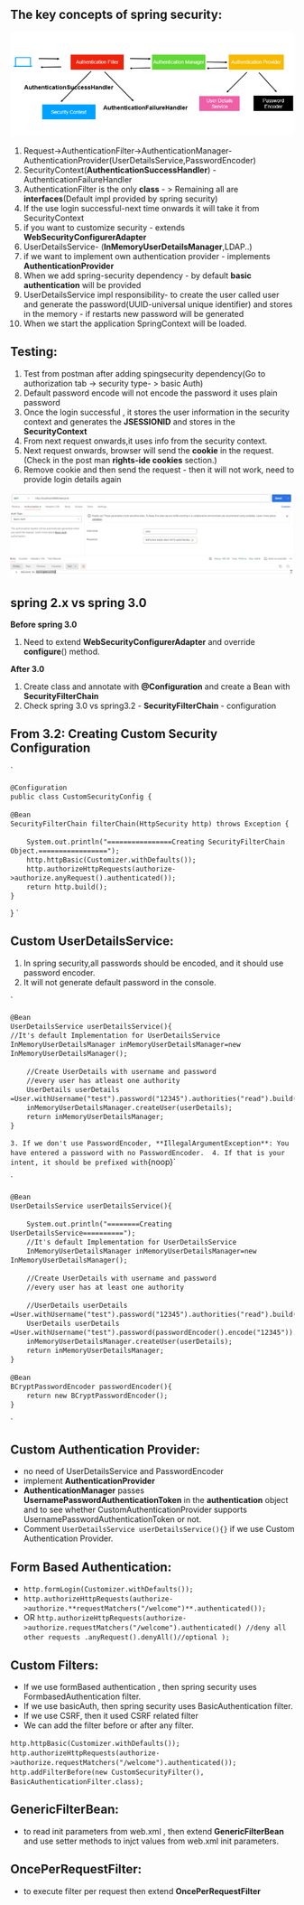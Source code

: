 The key concepts of spring security:
------------------------------------

![img_1.png](img_1.png)

1. Request->AuthenticationFilter->AuthenticationManager-AuthenticationProvider(UserDetailsService,PasswordEncoder)
2. SecurityContext(**AuthenticationSuccessHandler**) - AuthenticationFailureHandler
3. AuthenticationFilter is the only **class** - > Remaining all are **interfaces**(Default impl provided by spring security)
4. If the use login successful-next time onwards it will take it from SecurityContext
5. if you want to customize security - extends **WebSecurityConfigurerAdapter**
6. UserDetailsService- (**InMemoryUserDetailsManager**,LDAP..)
7. if we want to implement own authentication provider - implements **AuthenticationProvider**
8. When we add spring-security dependency - by default **basic authentication** will be provided
9. UserDetailsService impl responsibility- to create the user called user and generate the password(UUID-universal unique identifier) and stores in the memory - if restarts new password will be generated
10. When we start the application SpringContext will be loaded.


Testing:
--------
1. Test from postman after adding spingsecurity dependency(Go to authorization tab -> security type- > basic Auth)
2. Default password encode will not encode the password it uses plain password
3. Once the login successful , it stores the user information in the security context and generates the **JSESSIONID** and stores in the **SecurityContext**
4. From next request onwards,it uses info from the security context.
5. Next request onwards, browser will send the **cookie** in the request.(Check in the post man **rights-ide cookies** section.)
6. Remove cookie and then send the request - then it will not work, need to provide login details again

![img.png](img.png)


spring 2.x  vs spring 3.0
-------------------------

**Before spring 3.0**
1. Need to extend **WebSecurityConfigurerAdapter** and override **configure**() method.

**After 3.0**

1. Create class and annotate with **@Configuration**  and create a Bean with **SecurityFilterChain**
2. Check spring 3.0 vs spring3.2 - **SecurityFilterChain** - configuration

From 3.2: Creating Custom Security Configuration
-------------------------------------------------
`
    
    @Configuration
    public class CustomSecurityConfig {

    @Bean
    SecurityFilterChain filterChain(HttpSecurity http) throws Exception {

        System.out.println("================Creating SecurityFilterChain Object.=================");
        http.httpBasic(Customizer.withDefaults());
        http.authorizeHttpRequests(authorize->authorize.anyRequest().authenticated());
        return http.build();
    }
}
`

Custom UserDetailsService:
--------------------------

1. In spring security,all passwords should be encoded, and it should use password encoder.
2. It will not generate default password in the console.

`

    @Bean
    UserDetailsService userDetailsService(){
    //It's default Implementation for UserDetailsService
    InMemoryUserDetailsManager inMemoryUserDetailsManager=new InMemoryUserDetailsManager();

        //Create UserDetails with username and password
        //every user has atleast one authority
        UserDetails userDetails =User.withUsername("test").password("12345").authorities("read").build();
        inMemoryUserDetailsManager.createUser(userDetails);
        return inMemoryUserDetailsManager;
    }
`
3. If we don't use PasswordEncoder, **IllegalArgumentException**: You have entered a password with no PasswordEncoder. 
4. If that is your intent, it should be prefixed with `{noop}`

`
    
    @Bean
    UserDetailsService userDetailsService(){

        System.out.println("========Creating UserDetailsService==========");
        //It's default Implementation for UserDetailsService
        InMemoryUserDetailsManager inMemoryUserDetailsManager=new InMemoryUserDetailsManager();

        //Create UserDetails with username and password
        //every user has at least one authority

        //UserDetails userDetails =User.withUsername("test").password("12345").authorities("read").build();
        UserDetails userDetails =User.withUsername("test").password(passwordEncoder().encode("12345")).authorities("read").build();
        inMemoryUserDetailsManager.createUser(userDetails);
        return inMemoryUserDetailsManager;
    }

    @Bean
    BCryptPasswordEncoder passwordEncoder(){
        return new BCryptPasswordEncoder();
    }
`

Custom Authentication Provider:
-------------------------------
- no need of UserDetailsService and PasswordEncoder
- implement **AuthenticationProvider**
- **AuthenticationManager** passes **UsernamePasswordAuthenticationToken** in the **authentication** object and to see whether CustomAuthenticationProvider supports UsernamePasswordAuthenticationToken or not.
- Comment `UserDetailsService userDetailsService(){}` if we use Custom Authentication Provider.

Form Based Authentication:
---------------------------
- `http.formLogin(Customizer.withDefaults());`
- `http.authorizeHttpRequests(authorize->authorize.**requestMatchers("/welcome")**.authenticated());`
-  OR `http.authorizeHttpRequests(authorize->authorize.requestMatchers("/welcome").authenticated()
   //deny all other requests
   .anyRequest().denyAll()//optional
   );`

Custom Filters:
---------------
- If we use formBased authentication , then spring security uses  FormbasedAuthentication filter.
- If we use basicAuth, then spring security uses  BasicAuthentication filter.
- If we use CSRF, then it used CSRF related filter
- We can add the filter before or after any filter.

`http.httpBasic(Customizer.withDefaults());
http.authorizeHttpRequests(authorize->authorize.requestMatchers("/welcome").authenticated());
http.addFilterBefore(new CustomSecurityFilter(), BasicAuthenticationFilter.class);`

GenericFilterBean:
------------------
- to read init parameters from web.xml , then extend **GenericFilterBean** and use setter methods to injct values from web.xml init parameters. 

OncePerRequestFilter:
----------------------
- to execute filter per request then extend **OncePerRequestFilter**